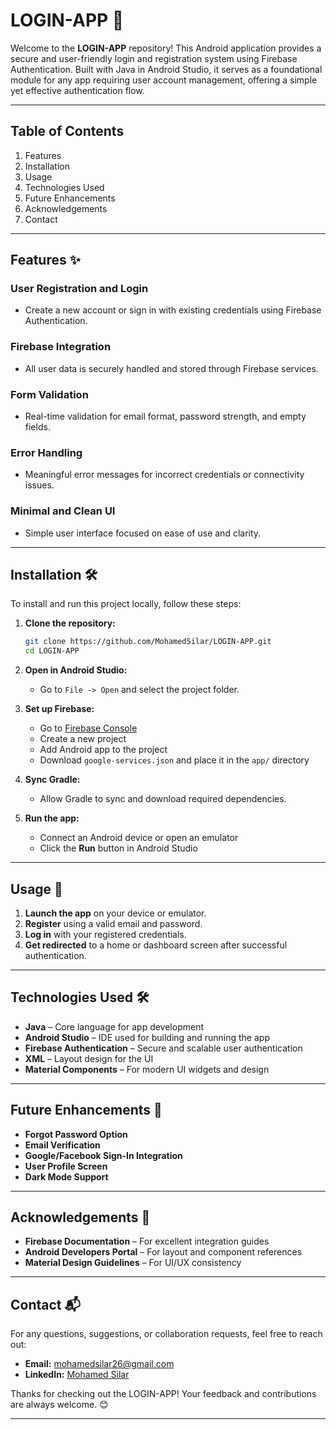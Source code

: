# LOGIN-APP 🔐

Welcome to the **LOGIN-APP** repository! This Android application provides a secure and user-friendly login and registration system using Firebase Authentication. Built with Java in Android Studio, it serves as a foundational module for any app requiring user account management, offering a simple yet effective authentication flow.

---

## Table of Contents

1. Features
2. Installation
3. Usage
4. Technologies Used
5. Future Enhancements
6. Acknowledgements
7. Contact

---

## Features ✨

### **User Registration and Login**

* Create a new account or sign in with existing credentials using Firebase Authentication.

### **Firebase Integration**

* All user data is securely handled and stored through Firebase services.

### **Form Validation**

* Real-time validation for email format, password strength, and empty fields.

### **Error Handling**

* Meaningful error messages for incorrect credentials or connectivity issues.

### **Minimal and Clean UI**

* Simple user interface focused on ease of use and clarity.

---

## Installation 🛠️

To install and run this project locally, follow these steps:

1. **Clone the repository:**

   ```bash
   git clone https://github.com/MohamedSilar/LOGIN-APP.git  
   cd LOGIN-APP  
   ```

2. **Open in Android Studio:**

   * Go to `File -> Open` and select the project folder.

3. **Set up Firebase:**

   * Go to [Firebase Console](https://console.firebase.google.com/)
   * Create a new project
   * Add Android app to the project
   * Download `google-services.json` and place it in the `app/` directory

4. **Sync Gradle:**

   * Allow Gradle to sync and download required dependencies.

5. **Run the app:**

   * Connect an Android device or open an emulator
   * Click the **Run** button in Android Studio

---

## Usage 🚀

1. **Launch the app** on your device or emulator.
2. **Register** using a valid email and password.
3. **Log in** with your registered credentials.
4. **Get redirected** to a home or dashboard screen after successful authentication.

---

## Technologies Used 🛠️

* **Java** – Core language for app development
* **Android Studio** – IDE used for building and running the app
* **Firebase Authentication** – Secure and scalable user authentication
* **XML** – Layout design for the UI
* **Material Components** – For modern UI widgets and design

---

## Future Enhancements 🔮

* **Forgot Password Option**
* **Email Verification**
* **Google/Facebook Sign-In Integration**
* **User Profile Screen**
* **Dark Mode Support**

---

## Acknowledgements 🙏

* **Firebase Documentation** – For excellent integration guides
* **Android Developers Portal** – For layout and component references
* **Material Design Guidelines** – For UI/UX consistency

---

## Contact 📬

For any questions, suggestions, or collaboration requests, feel free to reach out:

* **Email:** [mohamedsilar26@gmail.com](mailto:mohamedsilar26@gmail.com)
* **LinkedIn:** [Mohamed Silar](https://www.linkedin.com/in/mohamed-silar-374a09284)

Thanks for checking out the LOGIN-APP! Your feedback and contributions are always welcome. 😊

---
